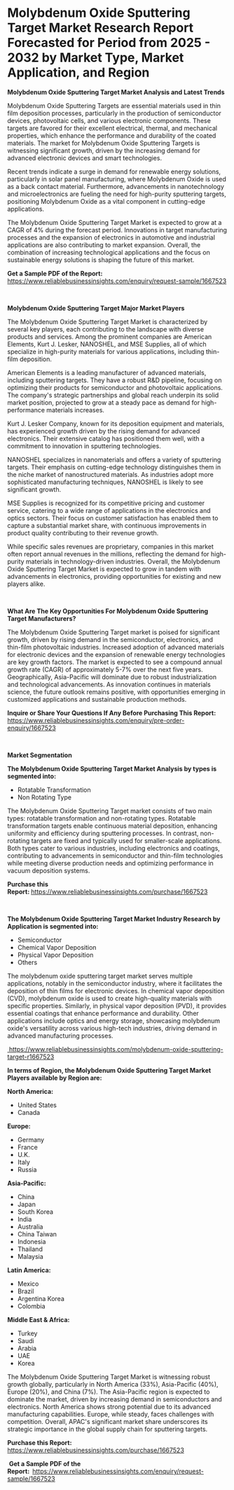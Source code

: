 <p><h1>Molybdenum Oxide Sputtering Target Market Research Report Forecasted for Period from 2025 -  2032 by Market Type, Market Application, and Region</h1></p><p><strong>Molybdenum Oxide Sputtering Target Market Analysis and Latest Trends</strong></p>
<p><p>Molybdenum Oxide Sputtering Targets are essential materials used in thin film deposition processes, particularly in the production of semiconductor devices, photovoltaic cells, and various electronic components. These targets are favored for their excellent electrical, thermal, and mechanical properties, which enhance the performance and durability of the coated materials. The market for Molybdenum Oxide Sputtering Targets is witnessing significant growth, driven by the increasing demand for advanced electronic devices and smart technologies.</p><p>Recent trends indicate a surge in demand for renewable energy solutions, particularly in solar panel manufacturing, where Molybdenum Oxide is used as a back contact material. Furthermore, advancements in nanotechnology and microelectronics are fueling the need for high-purity sputtering targets, positioning Molybdenum Oxide as a vital component in cutting-edge applications.</p><p>The Molybdenum Oxide Sputtering Target Market is expected to grow at a CAGR of 4% during the forecast period. Innovations in target manufacturing processes and the expansion of electronics in automotive and industrial applications are also contributing to market expansion. Overall, the combination of increasing technological applications and the focus on sustainable energy solutions is shaping the future of this market.</p></p>
<p><strong>Get a Sample PDF of the Report:&nbsp;</strong> <a href="https://www.reliablebusinessinsights.com/enquiry/request-sample/1667523?utm_campaign=3533&utm_medium=2&utm_source=Github&utm_content=ia&utm_term=18042025&utm_id=molybdenum-oxide-sputtering-target">https://www.reliablebusinessinsights.com/enquiry/request-sample/1667523</a></p>
<p>&nbsp;</p>
<p><strong>Molybdenum Oxide Sputtering Target Major Market Players</strong></p>
<p><p>The Molybdenum Oxide Sputtering Target Market is characterized by several key players, each contributing to the landscape with diverse products and services. Among the prominent companies are American Elements, Kurt J. Lesker, NANOSHEL, and MSE Supplies, all of which specialize in high-purity materials for various applications, including thin-film deposition.</p><p>American Elements is a leading manufacturer of advanced materials, including sputtering targets. They have a robust R&D pipeline, focusing on optimizing their products for semiconductor and photovoltaic applications. The company's strategic partnerships and global reach underpin its solid market position, projected to grow at a steady pace as demand for high-performance materials increases.</p><p>Kurt J. Lesker Company, known for its deposition equipment and materials, has experienced growth driven by the rising demand for advanced electronics. Their extensive catalog has positioned them well, with a commitment to innovation in sputtering technologies.</p><p>NANOSHEL specializes in nanomaterials and offers a variety of sputtering targets. Their emphasis on cutting-edge technology distinguishes them in the niche market of nanostructured materials. As industries adopt more sophisticated manufacturing techniques, NANOSHEL is likely to see significant growth.</p><p>MSE Supplies is recognized for its competitive pricing and customer service, catering to a wide range of applications in the electronics and optics sectors. Their focus on customer satisfaction has enabled them to capture a substantial market share, with continuous improvements in product quality contributing to their revenue growth.</p><p>While specific sales revenues are proprietary, companies in this market often report annual revenues in the millions, reflecting the demand for high-purity materials in technology-driven industries. Overall, the Molybdenum Oxide Sputtering Target Market is expected to grow in tandem with advancements in electronics, providing opportunities for existing and new players alike.</p></p>
<p>&nbsp;</p>
<p><strong>What Are The Key Opportunities For Molybdenum Oxide Sputtering Target Manufacturers?</strong></p>
<p><p>The Molybdenum Oxide Sputtering Target market is poised for significant growth, driven by rising demand in the semiconductor, electronics, and thin-film photovoltaic industries. Increased adoption of advanced materials for electronic devices and the expansion of renewable energy technologies are key growth factors. The market is expected to see a compound annual growth rate (CAGR) of approximately 5-7% over the next five years. Geographically, Asia-Pacific will dominate due to robust industrialization and technological advancements. As innovation continues in materials science, the future outlook remains positive, with opportunities emerging in customized applications and sustainable production methods.</p></p>
<p><strong>Inquire or Share Your Questions If Any Before Purchasing This Report:</strong> <a href="https://www.reliablebusinessinsights.com/enquiry/pre-order-enquiry/1667523?utm_campaign=3533&utm_medium=2&utm_source=Github&utm_content=ia&utm_term=18042025&utm_id=molybdenum-oxide-sputtering-target">https://www.reliablebusinessinsights.com/enquiry/pre-order-enquiry/1667523</a></p>
<p>&nbsp;</p>
<p><strong>Market Segmentation</strong></p>
<p><strong>The Molybdenum Oxide Sputtering Target Market Analysis by types is segmented into:</strong></p>
<p><ul><li>Rotatable Transformation</li><li>Non Rotating Type</li></ul></p>
<p><p>The Molybdenum Oxide Sputtering Target market consists of two main types: rotatable transformation and non-rotating types. Rotatable transformation targets enable continuous material deposition, enhancing uniformity and efficiency during sputtering processes. In contrast, non-rotating targets are fixed and typically used for smaller-scale applications. Both types cater to various industries, including electronics and coatings, contributing to advancements in semiconductor and thin-film technologies while meeting diverse production needs and optimizing performance in vacuum deposition systems.</p></p>
<p><strong>Purchase this Report:&nbsp;</strong><a href="https://www.reliablebusinessinsights.com/purchase/1667523?utm_campaign=3533&utm_medium=2&utm_source=Github&utm_content=ia&utm_term=18042025&utm_id=molybdenum-oxide-sputtering-target">https://www.reliablebusinessinsights.com/purchase/1667523</a></p>
<p>&nbsp;</p>
<p><strong>The Molybdenum Oxide Sputtering Target Market Industry Research by Application is segmented into:</strong></p>
<p><ul><li>Semiconductor</li><li>Chemical Vapor Deposition</li><li>Physical Vapor Deposition</li><li>Others</li></ul></p>
<p><p>The molybdenum oxide sputtering target market serves multiple applications, notably in the semiconductor industry, where it facilitates the deposition of thin films for electronic devices. In chemical vapor deposition (CVD), molybdenum oxide is used to create high-quality materials with specific properties. Similarly, in physical vapor deposition (PVD), it provides essential coatings that enhance performance and durability. Other applications include optics and energy storage, showcasing molybdenum oxide's versatility across various high-tech industries, driving demand in advanced manufacturing processes.</p></p>
<p><a href="https://www.reliablebusinessinsights.com/molybdenum-oxide-sputtering-target-r1667523?utm_campaign=3533&utm_medium=2&utm_source=Github&utm_content=ia&utm_term=18042025&utm_id=molybdenum-oxide-sputtering-target">&nbsp;https://www.reliablebusinessinsights.com/molybdenum-oxide-sputtering-target-r1667523</a></p>
<p><strong>In terms of Region, the Molybdenum Oxide Sputtering Target Market Players available by Region are:</strong></p>
<p>
    <p> <strong> North America: </strong>
        <ul>
            <li>United States</li>
            <li>Canada</li>
        </ul>
        </p> 
    <p> <strong> Europe: </strong>
        <ul>
            <li>Germany</li>
            <li>France</li>
            <li>U.K.</li>
            <li>Italy</li>
            <li>Russia</li>
        </ul>
        </p> 
    <p> <strong> Asia-Pacific: </strong>
        <ul>
            <li>China</li>
            <li>Japan</li>
            <li>South Korea</li>
            <li>India</li>
            <li>Australia</li>
            <li>China Taiwan</li>
            <li>Indonesia</li>
            <li>Thailand</li>
            <li>Malaysia</li>
        </ul>
        </p> 
    <p> <strong> Latin America: </strong>
        <ul>
            <li>Mexico</li>
            <li>Brazil</li>
            <li>Argentina Korea</li>
            <li>Colombia</li>
        </ul>
        </p> 
    <p> <strong> Middle East & Africa: </strong>
        <ul>
            <li>Turkey</li>
            <li>Saudi</li>
            <li>Arabia</li>
            <li>UAE</li>
            <li>Korea</li>
        </ul>
    </p>
    </p>
<p><p>The Molybdenum Oxide Sputtering Target Market is witnessing robust growth globally, particularly in North America (33%), Asia-Pacific (40%), Europe (20%), and China (7%). The Asia-Pacific region is expected to dominate the market, driven by increasing demand in semiconductors and electronics. North America shows strong potential due to its advanced manufacturing capabilities. Europe, while steady, faces challenges with competition. Overall, APAC's significant market share underscores its strategic importance in the global supply chain for sputtering targets.</p></p>
<p><strong>Purchase this Report: </strong><a href="https://www.reliablebusinessinsights.com/purchase/1667523?utm_campaign=3533&utm_medium=2&utm_source=Github&utm_content=ia&utm_term=18042025&utm_id=molybdenum-oxide-sputtering-target">https://www.reliablebusinessinsights.com/purchase/1667523</a></p>
<p>&nbsp;<strong>Get a Sample PDF of the Report:&nbsp;&nbsp;</strong><a href="https://www.reliablebusinessinsights.com/enquiry/request-sample/1667523?utm_campaign=3533&utm_medium=2&utm_source=Github&utm_content=ia&utm_term=18042025&utm_id=molybdenum-oxide-sputtering-target">https://www.reliablebusinessinsights.com/enquiry/request-sample/1667523</a></p>
<p><strong></strong></p>
<p><p></p><p></p><p></p></p>